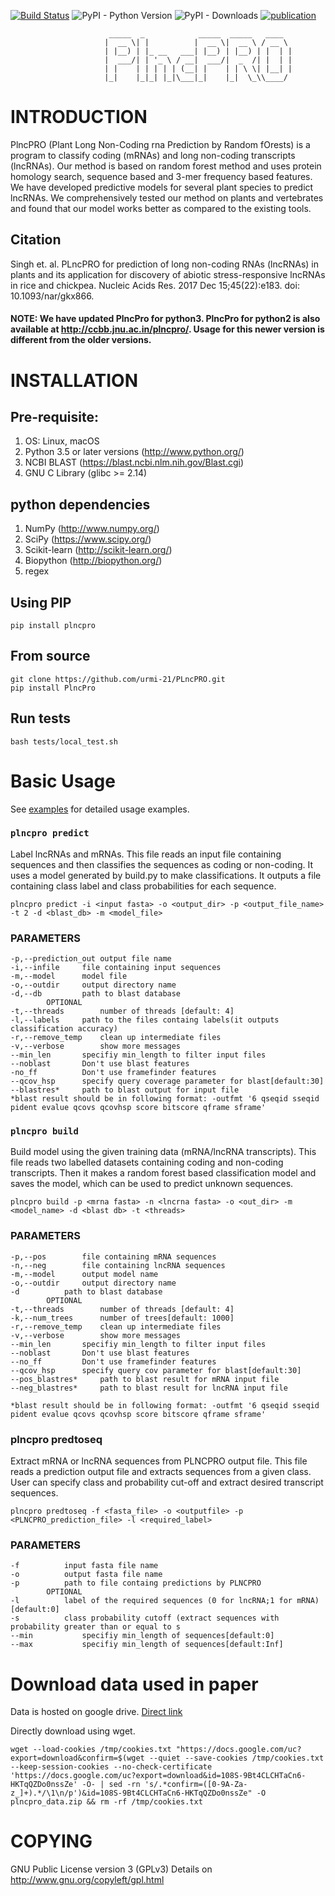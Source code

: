 [![Build Status](https://travis-ci.org/urmi-21/PLncPRO.svg?branch=master)](https://travis-ci.org/urmi-21/PLncPRO)
![PyPI - Python Version](https://img.shields.io/pypi/pyversions/plncpro)
![PyPI - Downloads](https://img.shields.io/pypi/dd/plncpro)
[![publication](https://img.shields.io/badge/publication-NAR-blue)](https://academic.oup.com/nar/article/45/22/e183/4282667)


                          _____  _            _____  _____   ____  
                         |  __ \| |          |  __ \|  __ \ / __ \ 
                         | |__) | |_ __   ___| |__) | |__) | |  | |
                         |  ___/| | '_ \ / __|  ___/|  _  /| |  | |
                         | |    | | | | | (__| |    | | \ \| |__| |
                         |_|    |_|_| |_|\___|_|    |_|  \_\\____/ 
                                           

#  INTRODUCTION

PlncPRO (Plant Long Non-Coding rna Prediction by Random fOrests) is a program to classify coding (mRNAs) and long non-coding transcripts (lncRNAs).
Our method is based on random forest method and uses protein homology search, sequence based and 3-mer frequency based features. 
We have developed predictive models for several plant species to predict lncRNAs. 
We comprehensively tested our method on plants and vertebrates and found that our model works better as compared to the existing tools.

## Citation
Singh et. al. PLncPRO for prediction of long non-coding RNAs (lncRNAs) in plants and its application for discovery of abiotic stress-responsive lncRNAs in rice and chickpea. Nucleic Acids Res. 2017 Dec 15;45(22):e183. doi: 10.1093/nar/gkx866.

#### NOTE: We have updated PlncPro for python3. PlncPro for python2 is also available at http://ccbb.jnu.ac.in/plncpro/. Usage for this newer version is different from the older versions.

#  INSTALLATION

## Pre-requisite: 
1. OS: Linux, macOS
2. Python 3.5 or later versions (http://www.python.org/)
3. NCBI BLAST (https://blast.ncbi.nlm.nih.gov/Blast.cgi)
4. GNU C Library (glibc >= 2.14)

## python dependencies
1. NumPy (http://www.numpy.org/) 
2. SciPy (https://www.scipy.org/)
3. Scikit-learn (http://scikit-learn.org/) 
4. Biopython (http://biopython.org/)
5. regex

## Using PIP
```
pip install plncpro
```

## From source

```
git clone https://github.com/urmi-21/PLncPRO.git
pip install PlncPro
```

## Run tests

```
bash tests/local_test.sh
```

# Basic Usage

See [examples](https://github.com/urmi-21/PLncPRO/tree/master/examples) for detailed usage examples.

### `plncpro predict` 

Label lncRNAs and mRNAs. This file reads an input
file containing sequences and then classifies the sequences as coding or
non-coding. It uses a model generated by build.py to make classifications.
It outputs a file containing class label and class probabilities for each
sequence.
 
```
plncpro predict -i <input fasta> -o <output_dir> -p <output_file_name> -t 2 -d <blast_db> -m <model_file>
```

### PARAMETERS

```	
-p,--prediction_out	output file name
-i,--infile		file containing input sequences
-m,--model		model file
-o,--outdir		output directory name
-d,--db			path to blast database
		OPTIONAL
-t,--threads		number of threads [default: 4]
-l,--labels		path to the files containg labels(it outputs classification accuracy)
-r,--remove_temp	clean up intermediate files
-v,--verbose		show more messages
--min_len		specifiy min_length to filter input files
--noblast		Don't use blast features
-no_ff			Don't use framefinder features
--qcov_hsp		specify query coverage parameter for blast[default:30]
--blastres*		path to blast output for input file
*blast result should be in following format: -outfmt '6 qseqid sseqid pident evalue qcovs qcovhsp score bitscore qframe sframe'
```

     


### `plncpro build` 
Build model using the given training data
(mRNA/lncRNA transcripts). This file reads two labelled datasets
containing coding and non-coding transcripts. Then it makes a random
forest based classification model and saves the model, which can be used
to predict unknown sequences.

 
```
plncpro build -p <mrna fasta> -n <lncrna fasta> -o <out_dir> -m <model_name> -d <blast db> -t <threads>
```
		
### PARAMETERS   
```
-p,--pos		file containing mRNA sequences
-n,--neg		file containing lncRNA sequences
-m,--model		output model name
-o,--outdir		output directory name
-d			path to blast database
		OPTIONAL
-t,--threads		number of threads [default: 4]
-k,--num_trees		number of trees[default: 1000]
-r,--remove_temp	clean up intermediate files
-v,--verbose		show more messages	
--min_len		specifiy min_length to filter input files
--noblast		Don't use blast features
--no_ff			Don't use framefinder features
--qcov_hsp		specify query cov parameter for blast[default:30]
--pos_blastres*		path to blast result for mRNA input file
--neg_blastres*		path to blast result for lncRNA input file

*blast result should be in following format: -outfmt '6 qseqid sseqid pident evalue qcovs qcovhsp score bitscore qframe sframe' 
```   




### plncpro predtoseq
Extract mRNA or lncRNA sequences from
PLNCPRO output file. This file reads a prediction output file and
extracts sequences from a given class. User can specify class and
probability cut-off and extract desired transcript sequences.


```
plncpro predtoseq -f <fasta_file> -o <outputfile> -p <PLNCPRO_prediction_file> -l <required_label>
```
  		
### PARAMETERS
```
-f			input fasta file name
-o			output fasta file name	
-p			path to file containg predictions by PLNCPRO
		OPTIONAL
-l			label of the required sequences (0 for lncRNA;1 for mRNA) [default:0]
-s			class probability cutoff (extract sequences with probability greater than or equal to s
--min			specifiy min_length of sequences[default:0]
--max			specifiy min_length of sequences[default:Inf]
```


# Download data used in paper

Data is hosted on google drive. [Direct link](https://drive.google.com/file/d/108S-9Bt4CLCHTaCn6-HKTqQZDo0nssZe/view)

Directly download using wget.
```
wget --load-cookies /tmp/cookies.txt "https://docs.google.com/uc?export=download&confirm=$(wget --quiet --save-cookies /tmp/cookies.txt --keep-session-cookies --no-check-certificate 'https://docs.google.com/uc?export=download&id=108S-9Bt4CLCHTaCn6-HKTqQZDo0nssZe' -O- | sed -rn 's/.*confirm=([0-9A-Za-z_]+).*/\1\n/p')&id=108S-9Bt4CLCHTaCn6-HKTqQZDo0nssZe" -O plncpro_data.zip && rm -rf /tmp/cookies.txt
```


# COPYING

GNU Public License version 3 (GPLv3)
Details on http://www.gnu.org/copyleft/gpl.html

